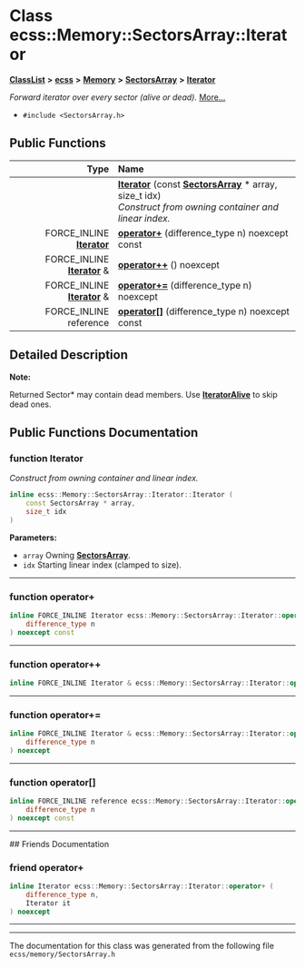 

# Class ecss::Memory::SectorsArray::Iterator



[**ClassList**](annotated.md) **>** [**ecss**](namespaceecss.md) **>** [**Memory**](namespaceecss_1_1Memory.md) **>** [**SectorsArray**](classecss_1_1Memory_1_1SectorsArray.md) **>** [**Iterator**](classecss_1_1Memory_1_1SectorsArray_1_1Iterator.md)



_Forward iterator over every sector (alive or dead)._ [More...](#detailed-description)

* `#include <SectorsArray.h>`





































## Public Functions

| Type | Name |
| ---: | :--- |
|   | [**Iterator**](#function-iterator) (const [**SectorsArray**](classecss_1_1Memory_1_1SectorsArray.md) \* array, size\_t idx) <br>_Construct from owning container and linear index._  |
|  FORCE\_INLINE [**Iterator**](classecss_1_1Memory_1_1SectorsArray_1_1Iterator.md) | [**operator+**](#function-operator) (difference\_type n) noexcept const<br> |
|  FORCE\_INLINE [**Iterator**](classecss_1_1Memory_1_1SectorsArray_1_1Iterator.md) & | [**operator++**](#function-operator_1) () noexcept<br> |
|  FORCE\_INLINE [**Iterator**](classecss_1_1Memory_1_1SectorsArray_1_1Iterator.md) & | [**operator+=**](#function-operator_2) (difference\_type n) noexcept<br> |
|  FORCE\_INLINE reference | [**operator[]**](#function-operator_3) (difference\_type n) noexcept const<br> |




























## Detailed Description




**Note:**

Returned Sector\* may contain dead members. Use [**IteratorAlive**](classecss_1_1Memory_1_1SectorsArray_1_1IteratorAlive.md) to skip dead ones. 





    
## Public Functions Documentation




### function Iterator 

_Construct from owning container and linear index._ 
```C++
inline ecss::Memory::SectorsArray::Iterator::Iterator (
    const SectorsArray * array,
    size_t idx
) 
```





**Parameters:**


* `array` Owning [**SectorsArray**](classecss_1_1Memory_1_1SectorsArray.md). 
* `idx` Starting linear index (clamped to size). 




        

<hr>



### function operator+ 

```C++
inline FORCE_INLINE Iterator ecss::Memory::SectorsArray::Iterator::operator+ (
    difference_type n
) noexcept const
```




<hr>



### function operator++ 

```C++
inline FORCE_INLINE Iterator & ecss::Memory::SectorsArray::Iterator::operator++ () noexcept
```




<hr>



### function operator+= 

```C++
inline FORCE_INLINE Iterator & ecss::Memory::SectorsArray::Iterator::operator+= (
    difference_type n
) noexcept
```




<hr>



### function operator[] 

```C++
inline FORCE_INLINE reference ecss::Memory::SectorsArray::Iterator::operator[] (
    difference_type n
) noexcept const
```




<hr>## Friends Documentation





### friend operator+ 

```C++
inline Iterator ecss::Memory::SectorsArray::Iterator::operator+ (
    difference_type n,
    Iterator it
) noexcept
```




<hr>

------------------------------
The documentation for this class was generated from the following file `ecss/memory/SectorsArray.h`

